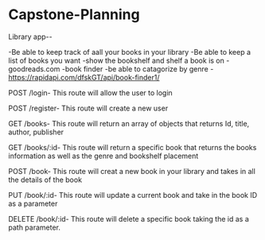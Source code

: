 # Capstone-Planning

Library app--

-Be able to keep track of aall your books in your library
-Be able to keep a list of books you want
-show the bookshelf and shelf a book is on
-goodreads.com
-book finder
-be able to catagorize by genre
-https://rapidapi.com/dfskGT/api/book-finder1/


POST /login- This route will allow the user to login

POST /register- This route will create a new user

GET /books- This route will return an array of objects that returns Id, title, author, publisher

GET /books/:id- This route will return a specific book that returns the books information as well as the genre and bookshelf placement

POST /book- This route will creat a new book in your library and takes in all the details of the book

PUT /book/:id- This route will update a current book and take in the book ID as a parameter

DELETE /book/:id- This route will delete a specific book taking the id as a path parameter.